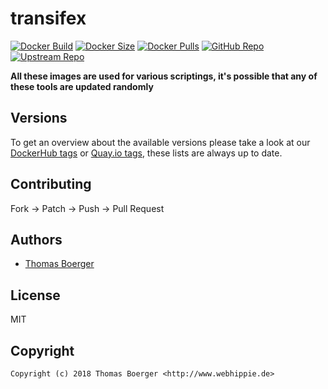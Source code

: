 # transifex

[![Docker Build](https://github.com/toolhippie/transifex/workflows/docker/badge.svg)](https://github.com/toolhippie/transifex/actions?query=workflow%3Adocker) [![Docker Size](https://img.shields.io/docker/image-size/toolhippie/transifex/latest)](https://hub.docker.com/r/toolhippie/transifex) [![Docker Pulls](https://img.shields.io/docker/pulls/toolhippie/transifex)](https://hub.docker.com/r/toolhippie/transifex) [![GitHub Repo](https://img.shields.io/badge/github-repo-yellowgreen)](https://github.com/toolhippie/transifex) [![Upstream Repo](https://img.shields.io/badge/upstream-repo-yellow)](https://github.com/transifex/transifex-client)

**All these images are used for various scriptings, it's possible that any of these tools are updated randomly**

## Versions

To get an overview about the available versions please take a look at our [DockerHub tags](https://hub.docker.com/r/toolhippie/transifex/tags/) or [Quay.io tags](https://quay.io/repository/toolhippie/transifex?tab=tags), these lists are always up to date.

## Contributing

Fork -> Patch -> Push -> Pull Request

## Authors

*  [Thomas Boerger](https://github.com/tboerger)

## License

MIT

## Copyright

```console
Copyright (c) 2018 Thomas Boerger <http://www.webhippie.de>
```
